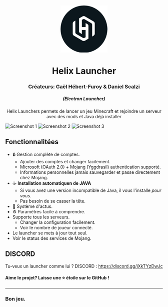 <p align="center"><img src="./app/assets/images/SealCircle.png" width="150px" height="150px" alt="aventium softworks"></p>

<h1 align="center">Helix Launcher</h1>
<h3 align="center">Créateurs: Gaël Hébert-Furoy & Daniel Scalzi</h3>

<em><h5 align="center">(Electron Launcher)</h5></em>

<p align="center">Helix Launchers permets de lancer un jeu Minecraft et rejoindre un serveur avec des mods et Java déjà installer</p>

![Screenshot 1](https://assets.vaxy-network.net/Login.png)
![Screenshot 2](https://assets.vaxy-network.net/Lobby.png)
![Screenshot 3](https://assets.vaxy-network.net/Paramètres.png)

## Fonctionnalitées

* 🔒 Gestion complète de comptes.
  * Ajouter des comptes et changer facilement.
  * Microsoft (OAuth 2.0) + Mojang (Yggdrasil) authentication supporté.
  * Informations personnelles jamais sauvegarder et passe directement chez Mojang.
* ☕ **Installation automatiquen de JAVA**
  * Si vous avez une version incompatible de Java, il vous l'installe *pour vous*.
  * Pas besoin de se casser la tête.
* 📰 Système d'actus.
* ⚙️ Paramètres facile à comprendre.
* Supporte tous les serveurs.
  * Changer la configuration facilement.
  * Voir le nombre de joueur connecté.
* Le launcher se mets à jour tout seul.
*  Voir le status des services de Mojang.

## DISCORD
Tu-veux un launcher comme lui ?
DISCORD : https://discord.gg/jXkTYzDwJc

#### Aime le projet? Laisse une ⭐ étoile sur le GitHub !
---
### Bon jeu.
